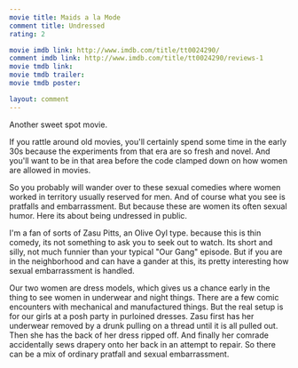 ```yaml
---
movie title: Maids a la Mode
comment title: Undressed
rating: 2

movie imdb link: http://www.imdb.com/title/tt0024290/
comment imdb link: http://www.imdb.com/title/tt0024290/reviews-1
movie tmdb link: 
movie tmdb trailer: 
movie tmdb poster: 

layout: comment
---
```


Another sweet spot movie.

If you rattle around old movies, you'll certainly spend some time in the early 30s because the experiments from that era are so fresh and novel. And you'll want to be in that area before the code clamped down on how women are allowed in movies.

So you probably will wander over to these sexual comedies where women worked in territory usually reserved for men. And of course what you see is pratfalls and embarrassment. But because these are women its often sexual humor. Here its about being undressed in public. 

I'm a fan of sorts of Zasu Pitts, an Olive Oyl type. because this is thin comedy, its not something to ask you to seek out to watch. Its short and silly, not much funnier than your typical "Our Gang" episode. But if you are in the neighborhood and can have a gander at this, its pretty interesting how sexual embarrassment is handled.

Our two women are dress models, which gives us a chance early in the thing to see women in underwear and night things. There are a few comic encounters with mechanical and manufactured things. But the real setup is for our girls at a posh party in purloined dresses. Zasu first has her underwear removed by a drunk pulling on a thread until it is all pulled out. Then she has the back of her dress ripped off. And finally her comrade accidentally sews drapery onto her back in an attempt to repair. So there can be a mix of ordinary pratfall and sexual embarrassment.